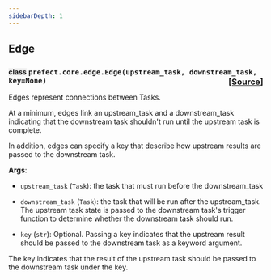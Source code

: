 ```yaml
---
sidebarDepth: 1
---
```


 ## Edge

### <span style="background-color:rgba(27,31,35,0.05);font-size:0.85em;">class</span> ```prefect.core.edge.Edge(upstream_task, downstream_task, key=None)```<span style="float:right;">[[Source]](https://github.com/PrefectHQ/prefect/tree/master/src/prefect/core/edge.py#L8)</span>
Edges represent connections between Tasks.

At a minimum, edges link an upstream_task and a downstream_task
indicating that the downstream task shouldn't run until the upstream
task is complete.

In addition, edges can specify a key that describe how upstream results
are passed to the downstream task.

**Args**:
- `upstream_task` (`Task`): the task that must run before the
downstream_task

- `downstream_task` (`Task`): the task that will be run after the
upstream_task. The upstream task state is passed to the
downstream task's trigger function to determine whether the
downstream task should run.

- `key` (`str`): Optional. Passing a key indicates
that the upstream result should be passed to the downstream
task as a keyword argument.

The key indicates that the result of the upstream task should be passed
to the downstream task under the key.


